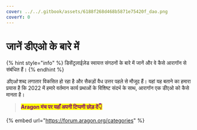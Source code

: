 ```yaml
---
cover: ../../.gitbook/assets/6188f268d468b5871e75420f_dao.png
coverY: 0
---
```


# जानें डीएओ के बारे में

{% hint style="info" %}
डिसेंट्रलाईज़ेड स्वायत्त संगठनों के बारे में जानें और वे कैसे आरागॉन से संबंधित हैं।
{% endhint %}

_डीएओ_ शब्द लगातार विकसित हो रहा है और सैकड़ों वैध उत्तर पहले से मौजूद हैं। यहां यह बताने का हमारा प्रयास है कि 2022 में हमारे वर्तमान कार्य प्रथाओं के विशिष्ट संदर्भ के साथ, आरागॉन एक डीएओ को कैसे मानता है।

> <mark style="color:purple;">**Aragon मंच पर यहाँ अपनी टिप्पणी छोड़ दें👇**</mark>

{% embed url="https://forum.aragon.org/categories" %}
